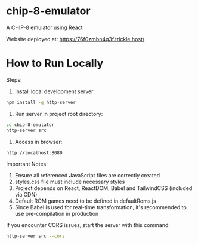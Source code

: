 # chip-8-emulator
A CHIP-8 emulator using React

Website deployed at: https://76f0zmbn4q3f.trickle.host/

# How to Run Locally

Steps:

1. Install local development server:
```bash
npm install -g http-server
```

1. Run server in project root directory:
```bash
cd chip-8-emulator
http-server src
```

1. Access in browser:
```
http://localhost:8080
```

Important Notes:

1. Ensure all referenced JavaScript files are correctly created
2. styles.css file must include necessary styles
3. Project depends on React, ReactDOM, Babel and TailwindCSS (included via CDN)
4. Default ROM games need to be defined in defaultRoms.js
5. Since Babel is used for real-time transformation, it's recommended to use pre-compilation in production

If you encounter CORS issues, start the server with this command:
```bash
http-server src --cors
```